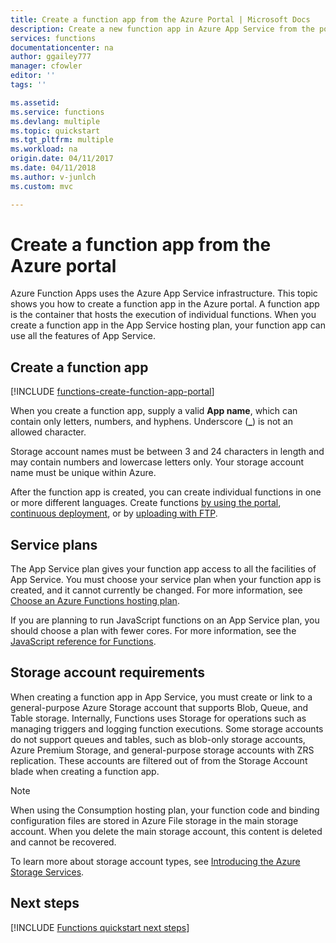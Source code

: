 ```yaml
---
title: Create a function app from the Azure Portal | Microsoft Docs
description: Create a new function app in Azure App Service from the portal. 
services: functions
documentationcenter: na
author: ggailey777
manager: cfowler
editor: ''
tags: ''

ms.assetid: 
ms.service: functions
ms.devlang: multiple
ms.topic: quickstart
ms.tgt_pltfrm: multiple
ms.workload: na
origin.date: 04/11/2017
ms.date: 04/11/2018
ms.author: v-junlch
ms.custom: mvc

---
```

# Create a function app from the Azure portal

Azure Function Apps uses the Azure App Service infrastructure. This topic shows you how to create a function app in the Azure portal. A function app is the container that hosts the execution of individual functions. When you create a function app in the App Service hosting plan, your function app can use all the features of App Service.

## Create a function app

[!INCLUDE [functions-create-function-app-portal](../../includes/functions-create-function-app-portal.md)]

When you create a function app, supply a valid **App name**, which can contain only letters, numbers, and hyphens. Underscore (**_**) is not an allowed character.

Storage account names must be between 3 and 24 characters in length and may contain numbers and lowercase letters only. Your storage account name must be unique within Azure. 

After the function app is created, you can create individual functions in one or more different languages. Create functions [by using the portal](functions-create-first-azure-function.md#create-function), [continuous deployment](functions-continuous-deployment.md), or by [uploading with FTP](https://github.com/projectkudu/kudu/wiki/Accessing-files-via-ftp).

## Service plans

The App Service plan gives your function app access to all the facilities of App Service. You must choose your service plan when your function app is created, and it cannot currently be changed. For more information, see [Choose an Azure Functions hosting plan](functions-scale.md).

If you are planning to run JavaScript functions on an App Service plan, you should choose a plan with fewer cores. For more information, see the [JavaScript reference for Functions](functions-reference-node.md#choose-single-vcpu-app-service-plans).

<a name="storage-account-requirements"></a>

## Storage account requirements

When creating a function app in App Service, you must create or link to a general-purpose Azure Storage account that supports Blob, Queue, and Table storage. Internally, Functions uses Storage for operations such as managing triggers and logging function executions. Some storage accounts do not support queues and tables, such as blob-only storage accounts, Azure Premium Storage, and general-purpose storage accounts with ZRS replication. These accounts are filtered out of from the Storage Account blade when creating a function app.

>[!NOTE]
>When using the Consumption hosting plan, your function code and binding configuration files are stored in Azure File storage in the main storage account. When you delete the main storage account, this content is deleted and cannot be recovered.

To learn more about storage account types, see [Introducing the Azure Storage Services](../storage/common/storage-introduction.md#introducing-the-azure-storage-services). 

## Next steps

[!INCLUDE [Functions quickstart next steps](../../includes/functions-quickstart-next-steps.md)]




